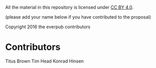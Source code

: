 All the material in this repository is licensed under [CC BY
4.0](//creativecommons.org/licenses/by/4.0/).

(please add your name below if you have contributed to the proposal)

Copyright 2016 the everpub contributors

# Contributors

Titus Brown
Tim Head
Konrad Hinsen
